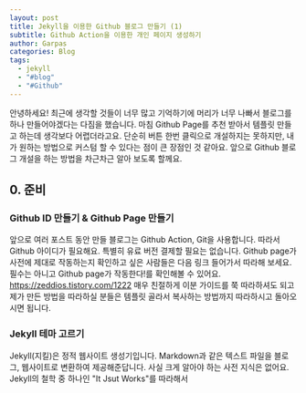 ```yaml
---
layout: post
title: Jekyll을 이용한 Github 블로그 만들기 (1)
subtitle: Github Action을 이용한 개인 페이지 생성하기
author: Garpas
categories: Blog
tags:
  - jekyll
  - "#blog"
  - "#Github"
---
```

안녕하세요! 
최근에 생각할 것들이 너무 많고 기억하기에 머리가 너무 나빠서 블로그를 하나 만들어야겠다는 다짐을 했습니다. 마침 Github Page를 추천 받아서 템플릿 만들고 하는데 생각보다 어렵더라고요. 단순히 버튼 한번 클릭으로 개설하지는 못하지만, 내가 원하는 방법으로 커스텀 할 수 있다는 점이 큰 장점인 것 같아요. 앞으로 Github 블로그 개설을 하는 방법을 차근차근 알아 보도록 할께요.

## 0. 준비
### Github ID 만들기 & Github Page 만들기
앞으로 여러 포스트 동안 만들 블로그는 Github Action, Git을 사용합니다. 따라서 Github 아이디가 필요해요. 특별히 유료 버전 결제할 필요는 없습니다. Github page가 사전에 제대로 작동하는지 확인하고 싶은 사람들은 다음 링크 들어가서 따라해 보세요. 필수는 아니고 Github page가 작동한다!를 확인해볼 수 있어요. 
https://zeddios.tistory.com/1222 
매우 친절하게 이분 가이드를 쭉 따라하셔도 되고 제가 만든 방법을 따라하실 분들은 템플릿 골라서 복사하는 방법까지 따라하시고 돌아오시면 됩니다.

### Jekyll 테마 고르기
Jekyll(지킬)은 정적 웹사이트 생성기입니다.  Markdown과 같은 텍스트 파일을 블로그, 웹사이트로 변환하여 제공해준답니다. 사실 크게 알아야 하는 사전 지식은 없어요. Jekyll의 철학 중 하나인 "It Jsut Works"를 따라해서 

